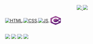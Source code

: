 ##
<div align="center">
  <a href="https://github.com/VictorTazoi">
  <img height="180em" src="https://github-readme-stats.vercel.app/api?username=VictorTazoi&show_icons=true&theme=dark&include_all_commits=true&count_private=true"/>
  <img height="180em" src="https://github-readme-stats.vercel.app/api/top-langs/?username=VictorTazoi&layout=compact&langs_count=7&theme=dark"/>
</div>
<div style="display: inline_block"><br>
  <img align="center" alt="HTML" height="30" width="40" src="https://cdn.jsdelivr.net/gh/devicons/devicon/icons/html5/html5-original.svg">
  <img align="center" alt="CSS" height="30" width="40" src="https://cdn.jsdelivr.net/gh/devicons/devicon/icons/css3/css3-original.svg">
  <img align="center" alt="JS" height="30" width="40" src="https://cdn.jsdelivr.net/gh/devicons/devicon/icons/javascript/javascript-original.svg" />
  <img align="center" alt="Csharp" height="30" width="40" src="https://raw.githubusercontent.com/devicons/devicon/master/icons/csharp/csharp-original.svg">
  <!--<img align="center" alt="Flutter" height="30" width="40" src="https://cdn.jsdelivr.net/gh/devicons/devicon/icons/flutter/flutter-original.svg" />-->
  <!--<img align="center" alt="Java" height="30" width="40" src="https://cdn.jsdelivr.net/gh/devicons/devicon/icons/java/java-original.svg" />-->

</div>
  
  ##
 
<div> 
  <a href="https://www.youtube.com/channel/UCLdf-iYMG13ii7g5S-J4SdA" target="_blank"><img src="https://img.shields.io/badge/YouTube-FF0000?style=for-the-badge&logo=youtube&logoColor=white" target="_blank"></a>
  <a href="https://www.instagram.com/victor_tazoi/" target="_blank"><img src="https://img.shields.io/badge/Instagram-4c68d7?style=for-the-badge&logo=instagram&logoColor=white" target="_blank"></a>
  <a href = "mailto:victortazoi@hotmail.com"><img src="https://img.shields.io/badge/-Gmail-%23333?style=for-the-badge&logo=gmail&logoColor=white" target="_blank"></a>
  <a href="https://www.linkedin.com/in/victor-tazoi-37671a21b/" target="_blank"><img src="https://img.shields.io/badge/-LinkedIn-%230077B5?style=for-the-badge&logo=linkedin&logoColor=white" target="_blank"></a> 
 
</div>
